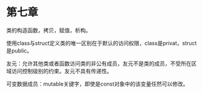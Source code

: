 # 第七章

类的构造函数，拷贝，赋值，析构。

使用class与struct定义类的唯一区别在于默认的访问权限，class是privat，struct是public。

友元：允许其他类或者函数访问类的非公有成员，友元不是类的成员，不受所在区域访问控制级别的约束。友元不具有传递性。

可变数据成员：mutable关键字，即使是const对象中的该变量任然可以修改。